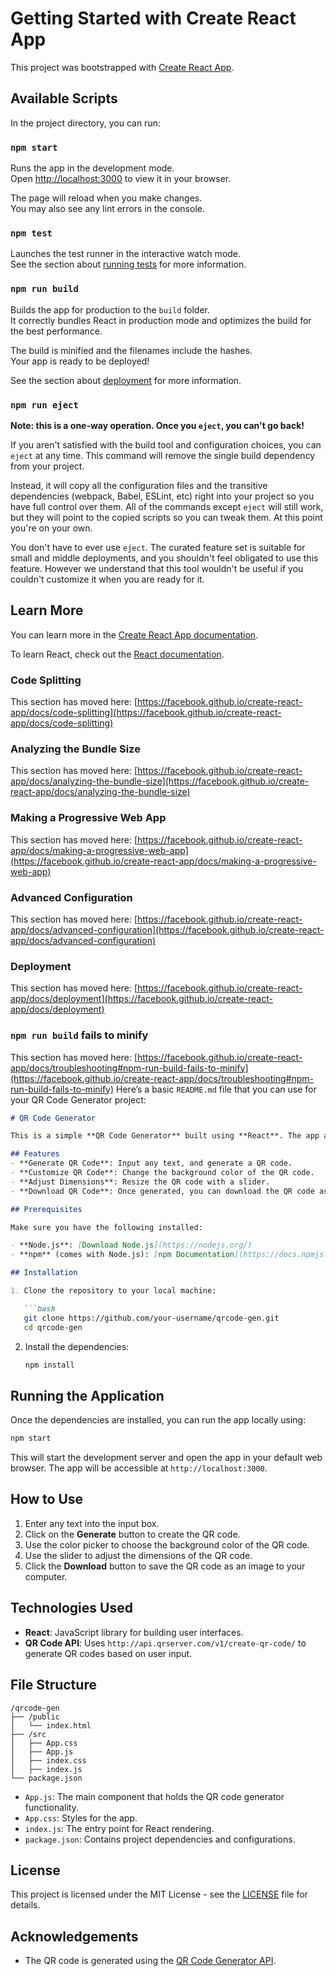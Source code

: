 # Getting Started with Create React App

This project was bootstrapped with [Create React App](https://github.com/facebook/create-react-app).

## Available Scripts

In the project directory, you can run:

### `npm start`

Runs the app in the development mode.\
Open [http://localhost:3000](http://localhost:3000) to view it in your browser.

The page will reload when you make changes.\
You may also see any lint errors in the console.

### `npm test`

Launches the test runner in the interactive watch mode.\
See the section about [running tests](https://facebook.github.io/create-react-app/docs/running-tests) for more information.

### `npm run build`

Builds the app for production to the `build` folder.\
It correctly bundles React in production mode and optimizes the build for the best performance.

The build is minified and the filenames include the hashes.\
Your app is ready to be deployed!

See the section about [deployment](https://facebook.github.io/create-react-app/docs/deployment) for more information.

### `npm run eject`

**Note: this is a one-way operation. Once you `eject`, you can't go back!**

If you aren't satisfied with the build tool and configuration choices, you can `eject` at any time. This command will remove the single build dependency from your project.

Instead, it will copy all the configuration files and the transitive dependencies (webpack, Babel, ESLint, etc) right into your project so you have full control over them. All of the commands except `eject` will still work, but they will point to the copied scripts so you can tweak them. At this point you're on your own.

You don't have to ever use `eject`. The curated feature set is suitable for small and middle deployments, and you shouldn't feel obligated to use this feature. However we understand that this tool wouldn't be useful if you couldn't customize it when you are ready for it.

## Learn More

You can learn more in the [Create React App documentation](https://facebook.github.io/create-react-app/docs/getting-started).

To learn React, check out the [React documentation](https://reactjs.org/).

### Code Splitting

This section has moved here: [https://facebook.github.io/create-react-app/docs/code-splitting](https://facebook.github.io/create-react-app/docs/code-splitting)

### Analyzing the Bundle Size

This section has moved here: [https://facebook.github.io/create-react-app/docs/analyzing-the-bundle-size](https://facebook.github.io/create-react-app/docs/analyzing-the-bundle-size)

### Making a Progressive Web App

This section has moved here: [https://facebook.github.io/create-react-app/docs/making-a-progressive-web-app](https://facebook.github.io/create-react-app/docs/making-a-progressive-web-app)

### Advanced Configuration

This section has moved here: [https://facebook.github.io/create-react-app/docs/advanced-configuration](https://facebook.github.io/create-react-app/docs/advanced-configuration)

### Deployment

This section has moved here: [https://facebook.github.io/create-react-app/docs/deployment](https://facebook.github.io/create-react-app/docs/deployment)

### `npm run build` fails to minify

This section has moved here: [https://facebook.github.io/create-react-app/docs/troubleshooting#npm-run-build-fails-to-minify](https://facebook.github.io/create-react-app/docs/troubleshooting#npm-run-build-fails-to-minify)
Here’s a basic `README.md` file that you can use for your QR Code Generator project:

```markdown
# QR Code Generator

This is a simple **QR Code Generator** built using **React**. The app allows users to input a string, customize the size and background color of the QR code, and download the generated QR code image.

## Features
- **Generate QR Code**: Input any text, and generate a QR code.
- **Customize QR Code**: Change the background color of the QR code.
- **Adjust Dimensions**: Resize the QR code with a slider.
- **Download QR Code**: Once generated, you can download the QR code as an image.

## Prerequisites

Make sure you have the following installed:

- **Node.js**: [Download Node.js](https://nodejs.org/)
- **npm** (comes with Node.js): [npm Documentation](https://docs.npmjs.com/)

## Installation

1. Clone the repository to your local machine:

   ```bash
   git clone https://github.com/your-username/qrcode-gen.git
   cd qrcode-gen
   ```

2. Install the dependencies:

   ```bash
   npm install
   ```

## Running the Application

Once the dependencies are installed, you can run the app locally using:

```bash
npm start
```

This will start the development server and open the app in your default web browser. The app will be accessible at `http://localhost:3000`.

## How to Use

1. Enter any text into the input box.
2. Click on the **Generate** button to create the QR code.
3. Use the color picker to choose the background color of the QR code.
4. Use the slider to adjust the dimensions of the QR code.
5. Click the **Download** button to save the QR code as an image to your computer.

## Technologies Used

- **React**: JavaScript library for building user interfaces.
- **QR Code API**: Uses `http://api.qrserver.com/v1/create-qr-code/` to generate QR codes based on user input.

## File Structure

```
/qrcode-gen
├── /public
│   └── index.html
├── /src
│   ├── App.css
│   ├── App.js
│   ├── index.css
│   ├── index.js
└── package.json
```

- `App.js`: The main component that holds the QR code generator functionality.
- `App.css`: Styles for the app.
- `index.js`: The entry point for React rendering.
- `package.json`: Contains project dependencies and configurations.

## License

This project is licensed under the MIT License - see the [LICENSE](LICENSE) file for details.

## Acknowledgements

- The QR code is generated using the [QR Code Generator API](https://www.qr-code-generator.com/).
```

